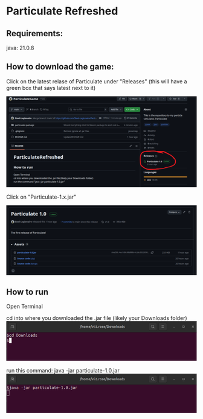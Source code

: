 # Particulate Refreshed

## Requirements: 
  java: 21.0.8


## How to download the game:
  Click on the latest relase of Particulate under "Releases" (this will have a green box that says latest next to it)
  
  ![alt text](readmeImages/releases_location.png "releases_location image")

  Click on "Particulate-1.x.jar"

  ![alt text](readmeImages/release_page.png "release page image")

## How to run
  Open Terminal 

  cd into where you downloaded the .jar file (likely your Downloads folder)\
  ![alt text](readmeImages/cd_command.png "release page image")
  
  
  run this command: java -jar particulate-1.0.jar
  ![alt text](readmeImages/run_command.png "release page image")
  
